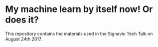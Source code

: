 # My machine learn by itself now! Or does it?

This repository contains the materials used in the Signavio Tech Talk on August 24th 2017.